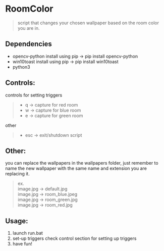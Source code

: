 # RoomColor
> script that changes your chosen wallpaper based on the room color you are in.

## Dependencies
* opencv-python install using pip -> pip install opencv-python
* win10toast install using pip -> pip install win10toast
* python3

## Controls:
controls for setting triggers
> * q -> capture for red room
> * w -> capture for blue room
> * e -> capture for green room

other
> * esc -> exit/shutdown script

## Other:
you can replace the wallpapers in the wallpapers folder, just remember to name the new wallpaper with the same name and extension you are replacing it.<br>
> ex.<br>
> image.jpg -> default.jpg <br>
> image.jpg -> room_blue.jpeg <br>
> image.jpg -> room_green.jpg <br>
> image.jpg -> room_red.jpg <br>
  

## Usage:
1) launch run.bat
2) set-up triggers check control section for setting up triggers
3) have fun!

